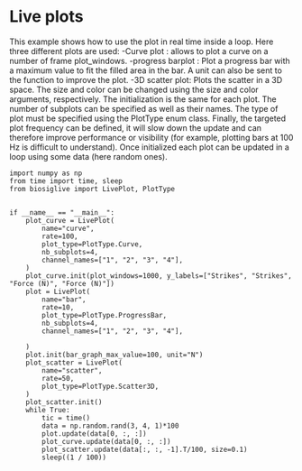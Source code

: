 # Live plots

This example shows how to use the plot in real time inside a loop.
Here three different plots are used:
-Curve plot : allows to plot a curve on a number of frame plot_windows.
-progress barplot : Plot a progress bar with a maximum value to fit the filled area in the bar. A unit can also be sent to the function to improve the plot.
-3D scatter plot: Plots the scatter in a 3D space. The size and color can be changed using the size and color arguments, respectively.
The initialization is the same for each plot. The number of subplots can be specified as well as their names. The type of plot must be specified using the PlotType enum class. Finally, the targeted plot frequency can be defined, it will slow down the update and can therefore improve performance or visibility (for example, plotting bars at 100 Hz is difficult to understand).
Once initialized each plot can be updated in a loop using some data (here random ones).

```
import numpy as np
from time import time, sleep
from biosiglive import LivePlot, PlotType


if __name__ == "__main__":
    plot_curve = LivePlot(
        name="curve",
        rate=100,
        plot_type=PlotType.Curve,
        nb_subplots=4,
        channel_names=["1", "2", "3", "4"],
    )
    plot_curve.init(plot_windows=1000, y_labels=["Strikes", "Strikes", "Force (N)", "Force (N)"])
    plot = LivePlot(
        name="bar",
        rate=10,
        plot_type=PlotType.ProgressBar,
        nb_subplots=4,
        channel_names=["1", "2", "3", "4"],

    )
    plot.init(bar_graph_max_value=100, unit="N")
    plot_scatter = LivePlot(
        name="scatter",
        rate=50,
        plot_type=PlotType.Scatter3D,
    )
    plot_scatter.init()
    while True:
        tic = time()
        data = np.random.rand(3, 4, 1)*100
        plot.update(data[0, :, :])
        plot_curve.update(data[0, :, :])
        plot_scatter.update(data[:, :, -1].T/100, size=0.1)
        sleep((1 / 100))
```
